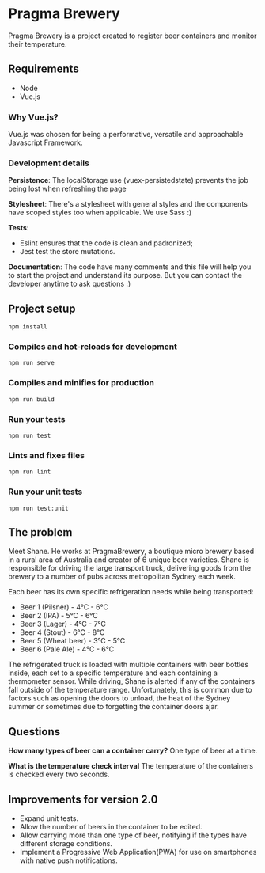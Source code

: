# Pragma Brewery

Pragma Brewery is a project created to register beer containers and monitor their temperature.

## Requirements

- Node
- Vue.js


### Why Vue.js?

Vue.js was chosen for being a performative, versatile and approachable Javascript Framework.

### Development details

**Persistence**: The localStorage use (vuex-persistedstate) prevents the job being lost when refreshing the page

**Stylesheet**: There's a stylesheet with general styles and the components have scoped styles too when applicable. We use Sass :)

**Tests**: 
- Eslint ensures that the code is clean and padronized;
- Jest test the store mutations.

**Documentation**: The code have many comments and this file will help you to start the project and understand its purpose. But you can contact the developer anytime to ask questions :)

## Project setup
```
npm install
```

### Compiles and hot-reloads for development
```
npm run serve
```

### Compiles and minifies for production

```
npm run build
```

### Run your tests

```
npm run test
```

### Lints and fixes files

```
npm run lint
```

### Run your unit tests

```
npm run test:unit
```

## The problem

Meet Shane. He works at PragmaBrewery, a boutique micro brewery based in a rural area
of Australia and creator of 6 unique beer varieties. Shane is responsible for driving the
large transport truck, delivering goods from the brewery to a number of pubs across
metropolitan Sydney each week.

Each beer has its own specific refrigeration needs while being transported:
- Beer 1 (Pilsner) - 4°C - 6°C
- Beer 2 (IPA) - 5°C - 6°C
- Beer 3 (Lager) - 4°C - 7°C
- Beer 4 (Stout) - 6°C - 8°C
- Beer 5 (Wheat beer) - 3°C - 5°C
- Beer 6 (Pale Ale) - 4°C - 6°C

The refrigerated truck is loaded with multiple containers with beer bottles inside, each
set to a specific temperature and each containing a thermometer sensor.
While driving, Shane is alerted if any of the containers fall outside of the temperature
range. Unfortunately, this is common due to factors such as opening the doors to unload,
the heat of the Sydney summer or sometimes due to forgetting the container doors ajar.


## Questions

**How many types of beer can a container carry?**
One type of beer at a time.

**What is the temperature check interval**
The temperature of the containers is checked every two seconds.


## Improvements for version 2.0 ##
- Expand unit tests.
- Allow the number of beers in the container to be edited.
- Allow carrying more than one type of beer, notifying if the types have different storage conditions.
- Implement a Progressive Web Application(PWA) for use on smartphones with native push notifications.
